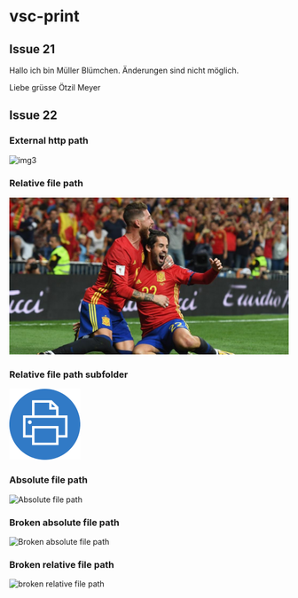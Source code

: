 # vsc-print

## Issue 21

Hallo ich bin Müller Blümchen.
Änderungen sind nicht möglich.

Liebe grüsse
Ötzil Meyer

## Issue 22

### External http path
![img3](https://assets.amuniversal.com/6ad992b0bfb101381a80005056a9545d)

### Relative file path
![Relative file path](2158834-45134090-2560-1440.jpg)  

### Relative file path subfolder
![Relative file path](./subfolder/vscode-print-128.png)  

### Absolute file path
![Absolute file path](D:/vsc-print-issue-21-22/venom-movie-2018-cd.jpg)

### Broken absolute file path
![Broken absolute file path](A:/bad/path.jpg)

### Broken relative file path

![broken relative file path](bad/path.jpg)